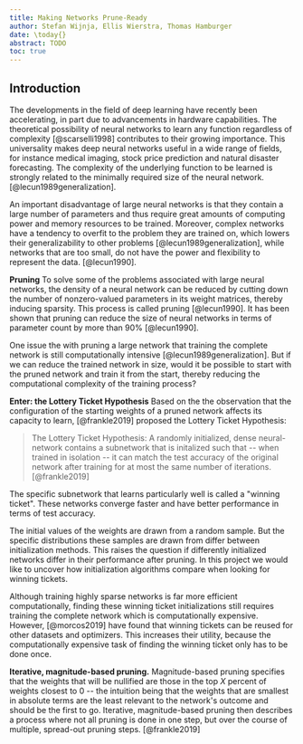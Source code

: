 ```yaml
---
title: Making Networks Prune-Ready
author: Stefan Wijnja, Ellis Wierstra, Thomas Hamburger
date: \today{}
abstract: TODO
toc: true
---
```


## Introduction

The developments in the field of deep learning have recently been accelerating,
in part due to advancements in hardware capabilities. The theoretical
possibility of neural networks to learn any function regardless of
complexity [@scarselli1998] contributes to their growing importance. This
universality makes deep neural networks useful in a wide range of fields, for
instance medical imaging, stock price prediction and natural disaster
forecasting. The complexity of the underlying function to be learned is strongly
related to the minimally required size of the neural network.
[@lecun1989generalization].

An important disadvantage of large neural networks is that they contain
a large number of parameters and thus require great amounts of computing power
and memory resources to be trained. Moreover, complex networks have a
tendency to overfit to the problem they are trained on, which lowers their
generalizability to other problems [@lecun1989generalization], while networks
that are too small, do not have the power and flexibility to represent the data.
[@lecun1990].

__Pruning__
To solve some of the problems associated with large neural networks, the density
of a neural network can be reduced by cutting down the number of nonzero-valued
parameters in its weight matrices, thereby inducing sparsity. This process is
called pruning [@lecun1990]. It has been shown that pruning can reduce the size
of neural networks in terms of parameter count by more than 90% [@lecun1990].

One issue the with pruning a large network that training the complete network is
still computationally intensive [@lecun1989generalization].
But if we can reduce the trained network in size, would it be possible to
start with the pruned network and train it from the start, thereby reducing
the computational complexity of the training process?

__Enter: the Lottery Ticket Hypothesis__ Based on the the observation that the
configuration of the starting weights of a pruned network affects its capacity
to learn, [@frankle2019] proposed the Lottery Ticket Hypothesis:

> The Lottery Ticket Hypothesis: A randomly initialized, dense neural-network
> contains a subnetwork that is initalized such that -- when trained in
> isolation -- it can match the test accuracy of the original network after
> training for at most the same number of iterations. [@frankle2019]

The specific subnetwork that learns particularly well is called a "winning
ticket". These networks converge faster and have better performance in terms of
test accuracy.

The initial values of the weights are drawn from a random sample. But the
specific distributions these samples are drawn from differ between
initialization methods. This raises the question if differently initialized
networks differ in their performance after pruning. In this project we would
like to uncover how initialization algorithms compare when looking for winning
tickets.

Although training highly sparse networks is far more efficient computationally,
finding these winning ticket initializations still requires training the
complete network which is computationally expensive. However, [@morcos2019]
have found that winning tickets can be reused for other datasets
and optimizers. This increases their utility, because the computationally
expensive task of finding the winning ticket only has to be done once.

__Iterative, magnitude-based pruning.__
Magnitude-based pruning specifies that the weights that will be nullified are
those in the top $X$ percent of weights closest to $0$ -- the intuition being
that the weights that are smallest in absolute terms are the least relevant to
the network's outcome and should be the first to go. Iterative, magnitude-based
pruning then describes a process where not all pruning is done in one step, but
over the course of multiple, spread-out pruning steps. [@frankle2019]

